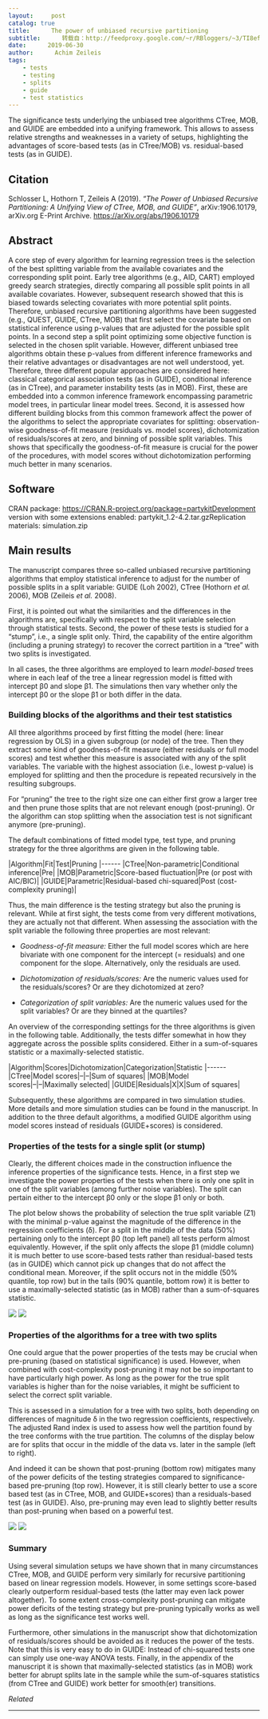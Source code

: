 ```yaml
---
layout:     post
catalog: true
title:      The power of unbiased recursive partitioning
subtitle:      转载自：http://feedproxy.google.com/~r/RBloggers/~3/TI8efL6559E/
date:      2019-06-30
author:      Achim Zeileis
tags:
    - tests
    - testing
    - splits
    - guide
    - test statistics
---
```






The significance tests underlying the unbiased tree algorithms CTree, MOB, and GUIDE are embedded into a unifying framework. This allows to assess relative strengths and weaknesses in a variety of setups, highlighting the advantages of score-based tests (as in CTree/MOB) vs. residual-based tests (as in GUIDE).

## Citation

Schlosser L, Hothorn T, Zeileis A (2019). *“The Power of Unbiased Recursive Partitioning: A Unifying View of CTree, MOB, and GUIDE”*, arXiv:1906.10179, arXiv.org E-Print Archive. https://arXiv.org/abs/1906.10179

## Abstract

A core step of every algorithm for learning regression trees is the selection of the best splitting variable from the available covariates and the corresponding split point. Early tree algorithms (e.g., AID, CART) employed greedy search strategies, directly comparing all possible split points in all available covariates. However, subsequent research showed that this is biased towards selecting covariates with more potential split points. Therefore, unbiased recursive partitioning algorithms have been suggested (e.g., QUEST, GUIDE, CTree, MOB) that first select the covariate based on statistical inference using p-values that are adjusted for the possible split points. In a second step a split point optimizing some objective function is selected in the chosen split variable. However, different unbiased tree algorithms obtain these p-values from different inference frameworks and their relative advantages or disadvantages are not well understood, yet. Therefore, three different popular approaches are considered here: classical categorical association tests (as in GUIDE), conditional inference (as in CTree), and parameter instability tests (as in MOB). First, these are embedded into a common inference framework encompassing parametric model trees, in particular linear model trees. Second, it is assessed how different building blocks from this common framework affect the power of the algorithms to select the appropriate covariates for splitting: observation-wise goodness-of-fit measure (residuals vs. model scores), dichotomization of residuals/scores at zero, and binning of possible split variables. This shows that specifically the goodness-of-fit measure is crucial for the power of the procedures, with model scores without dichotomization performing much better in many scenarios.

## Software

CRAN package: https://CRAN.R-project.org/package=partykitDevelopment version with some extensions enabled: partykit_1.2-4.2.tar.gzReplication materials: simulation.zip

## Main results

The manuscript compares three so-called unbiased recursive partitioning algorithms that employ statistical inference to adjust for the number of possible splits in a split variable: GUIDE (Loh 2002), CTree (Hothorn *et al.* 2006), MOB (Zeileis *et al.* 2008).

First, it is pointed out what the similarities and the differences in the algorithms are, specifically with respect to the split variable selection through statistical tests. Second, the power of these tests is studied for a “stump”, i.e., a single split only. Third, the capability of the entire algorithm (including a pruning strategy) to recover the correct partition in a “tree” with two splits is investigated.

In all cases, the three algorithms are employed to learn *model-based* trees where in each leaf of the tree a linear regression model is fitted with intercept β0 and slope β1. The simulations then vary whether only the intercept β0 or the slope β1 or both differ in the data.

### Building blocks of the algorithms and their test statistics

All three algorithms proceed by first fitting the model (here: linear regression by OLS) in a given subgroup (or node) of the tree. Then they extract some kind of goodness-of-fit measure (either residuals or full model scores) and test whether this measure is associated with any of the split variables. The variable with the highest association (i.e., lowest p-value) is employed for splitting and then the procedure is repeated recursively in the resulting subgroups.

For “pruning” the tree to the right size one can either first grow a larger tree and then prune those splits that are not relevant enough (post-pruning). Or the algorithm can stop splitting when the association test is not significant anymore (pre-pruning).

The default combinations of fitted model type, test type, and pruning strategy for the three algorithms are given in the following table.

|Algorithm|Fit|Test|Pruning
|------
|CTree|Non-parametric|Conditional inference|Pre|
|MOB|Parametric|Score-based fluctuation|Pre (or post with AIC/BIC)|
|GUIDE|Parametric|Residual-based chi-squared|Post (cost-complexity pruning)|

Thus, the main difference is the testing strategy but also the pruning is relevant. While at first sight, the tests come from very different motivations, they are actually not that different. When assessing the association with the split variable the following three properties are most relevant:

- *Goodness-of-fit measure:* Either the full model scores which are here bivariate with one component for the intercept (= residuals) and one component for the slope. Alternatively, only the residuals are used.

- *Dichotomization of residuals/scores:* Are the numeric values used for the residuals/scores? Or are they dichotomized at zero?

- *Categorization of split variables:* Are the numeric values used for the split variables? Or are they binned at the quartiles?


An overview of the corresponding settings for the three algorithms is given in the following table. Additionally, the tests differ somewhat in how they aggregate across the possible splits considered. Either in a sum-of-squares statistic or a maximally-selected statistic.

|Algorithm|Scores|Dichotomization|Categorization|Statistic
|------
|CTree|Model scores|–|–|Sum of squares|
|MOB|Model scores|–|–|Maximally selected|
|GUIDE|Residuals|X|X|Sum of squares|

Subsequently, these algorithms are compared in two simulation studies. More details and more simulation studies can be found in the manuscript. In addition to the three default algorithms, a modified GUIDE algorithm using model scores instead of residuals (GUIDE+scores) is considered.

### Properties of the tests for a single split (or stump)

Clearly, the different choices made in the construction influence the inference properties of the significance tests. Hence, in a first step we investigate the power properties of the tests when there is only one split in one of the split variables (among further noise variables). The split can pertain either to the intercept β0 only or the slope β1 only or both.

The plot below shows the probability of selection the true split variable (Z1) with the minimal p-value against the magnitude of the difference in the regression coefficients (δ). For a split in the middle of the data (50%) pertaining only to the intercept β0 (top left panel) all tests perform almost equivalently. However, if the split only affects the slope β1 (middle column) it is much better to use score-based tests rather than residual-based tests (as in GUIDE) which cannot pick up changes that do not affect the conditional mean. Moreover, if the split occurs not in the middle (50% quantile, top row) but in the tails (90% quantile, bottom row) it is better to use a maximally-selected statistic (as in MOB) rather than a sum-of-squares statistic.

![](https://i0.wp.com/eeecon.uibk.ac.at/~zeileis/assets/posts/2019-07-01-power_partitioning/results-stump.png?w=456&is-pending-load=1#038;ssl=1)
![](https://i0.wp.com/eeecon.uibk.ac.at/~zeileis/assets/posts/2019-07-01-power_partitioning/results-stump.png?w=456&ssl=1)


### Properties of the algorithms for a tree with two splits

One could argue that the power properties of the tests may be crucial when pre-pruning (based on statistical significance) is used. However, when combined with cost-complexity post-pruning it may not be so important to have particularly high power. As long as the power for the true split variables is higher than for the noise variables, it might be sufficient to select the correct split variable.

This is assessed in a simulation for a tree with two splits, both depending on differences of magnitude δ in the two regression coefficients, respectively. The adjusted Rand index is used to assess how well the partition found by the tree conforms with the true partition. The columns of the display below are for splits that occur in the middle of the data vs. later in the sample (left to right).

And indeed it can be shown that post-pruning (bottom row) mitigates many of the power deficits of the testing strategies compared to significance-based pre-pruning (top row). However, it is still clearly better to use a score based test (as in CTree, MOB, and GUIDE+scores) than a residuals-based test (as in GUIDE). Also, pre-pruning may even lead to slightly better results than post-pruning when based on a powerful test.

![](https://i1.wp.com/eeecon.uibk.ac.at/~zeileis/assets/posts/2019-07-01-power_partitioning/results-tree.png?w=456&is-pending-load=1#038;ssl=1)
![](https://i1.wp.com/eeecon.uibk.ac.at/~zeileis/assets/posts/2019-07-01-power_partitioning/results-tree.png?w=456&ssl=1)


### Summary

Using several simulation setups we have shown that in many circumstances CTree, MOB, and GUIDE perform very similarly for recursive partitioning based on linear regression models. However, in some settings score-based clearly outperform residual-based tests (the latter may even lack power altogether). To some extent cross-complexity post-pruning can mitigate power deficits of the testing strategy but pre-pruning typically works as well as long as the significance test works well.

Furthermore, other simulations in the manuscript show that dichotomization of residuals/scores should be avoided as it reduces the power of the tests. Note that this is very easy to do in GUIDE: Instead of chi-squared tests one can simply use one-way ANOVA tests. Finally, in the appendix of the manuscript it is shown that maximally-selected statistics (as in MOB) work better for abrupt splits late in the sample while the sum-of-squares statistics (from CTree and GUIDE) work better for smooth(er) transitions.


*Related*







---
